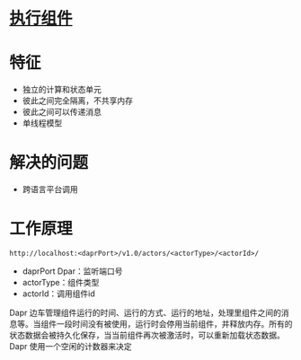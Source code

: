 # [执行组件](https://docs.microsoft.com/zh-cn/dotnet/architecture/dapr-for-net-developers/actors)

# 特征
 + 独立的计算和状态单元
 + 彼此之间完全隔离，不共享内存
 + 彼此之间可以传递消息
 + 单线程模型

# 解决的问题
 + 跨语言平台调用

# 工作原理
```
http://localhost:<daprPort>/v1.0/actors/<actorType>/<actorId>/
```
+ daprPort Dpar：监听端口号
+ actorType：组件类型
+ actorId：调用组件id

Dapr 边车管理组件运行的时间、运行的方式、运行的地址，处理里组件之间的消息等。当组件一段时间没有被使用，运行时会停用当前组件，并释放内存。所有的状态数据会被持久化保存，当当前组件再次被激活时，可以重新加载状态数据。
Dapr 使用一个空闲的计数器来决定